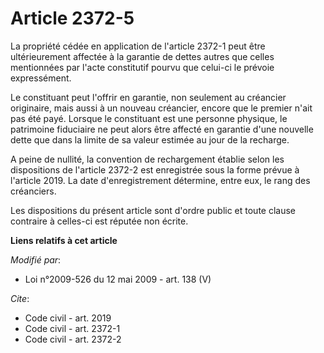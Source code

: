 # Article 2372-5

La propriété cédée en application de l'article 2372-1 peut être ultérieurement affectée à la garantie de dettes autres que
celles mentionnées par l'acte constitutif pourvu que celui-ci le prévoie expressément. 

Le constituant peut l'offrir en garantie, non seulement au créancier originaire, mais aussi à un nouveau créancier, encore
que le premier n'ait pas été payé. Lorsque le constituant est une personne physique, le patrimoine fiduciaire ne peut alors
être affecté en garantie d'une nouvelle dette que dans la limite de sa valeur estimée au jour de la recharge.

A peine de nullité, la convention de rechargement établie selon les dispositions de l'article 2372-2 est enregistrée sous la
forme prévue à l'article 2019. La date d'enregistrement détermine, entre eux, le rang des créanciers. 

Les dispositions du présent article sont d'ordre public et toute clause contraire à celles-ci est réputée non écrite.

**Liens relatifs à cet article**

_Modifié par_:

  - Loi n°2009-526 du 12 mai 2009 - art. 138 (V)

_Cite_:

  - Code civil - art. 2019
  - Code civil - art. 2372-1
  - Code civil - art. 2372-2
